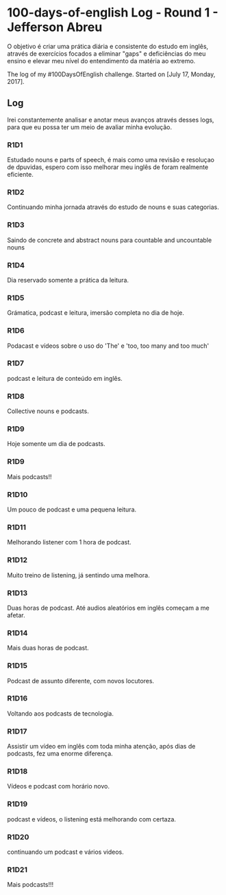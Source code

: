 # 100-days-of-english Log - Round 1 - Jefferson Abreu

O objetivo é criar uma prática diária e consistente do estudo em inglês, através de exercícios focados a eliminar "gaps" e deficiências do meu ensino e elevar meu nível do entendimento da matéria ao extremo.

The log of my #100DaysOfEnglish challenge. Started on [July 17, Monday, 2017].

## Log
Irei constantemente analisar e anotar meus avanços através desses logs, para que eu possa ter um meio de avaliar minha evolução.

### R1D1
Estudado nouns e parts of speech, é mais como uma revisão e resoluçao de dpuvidas, espero com isso melhorar meu inglês de foram realmente eficiente.

### R1D2
Continuando minha jornada através do estudo de nouns e suas categorias.

### R1D3
Saindo de concrete and abstract nouns para countable and uncountable nouns

### R1D4
Dia reservado somente a prática da leitura.

### R1D5
Grámatica, podcast e leitura, imersão completa no dia de hoje.

### R1D6
Podacast e vídeos sobre o uso do 'The' e 'too, too many and too much'

### R1D7
podcast e leitura de conteúdo em inglês.

### R1D8
Collective nouns e podcasts.

### R1D9
Hoje somente um dia de podcasts.

### R1D9
Mais podcasts!!

### R1D10
Um pouco de podcast e uma pequena leitura.

### R1D11
Melhorando listener com 1 hora de podcast.

### R1D12
Muito treino de listening, já sentindo uma melhora.

### R1D13
Duas horas de podcast. Até audios aleatórios em inglês começam a me afetar.

### R1D14
Mais duas horas de podcast.

### R1D15
Podcast de assunto diferente, com novos locutores.

### R1D16
Voltando aos podcasts de tecnologia.

### R1D17
Assistir um vídeo em inglês com toda minha atenção, após dias de podcasts, fez uma enorme diferença.

### R1D18
Vídeos e podcast com horário novo.

### R1D19
podcast e vídeos, o listening está melhorando com certaza.

### R1D20
continuando um podcast e vários videos.

### R1D21
Mais podcasts!!!
